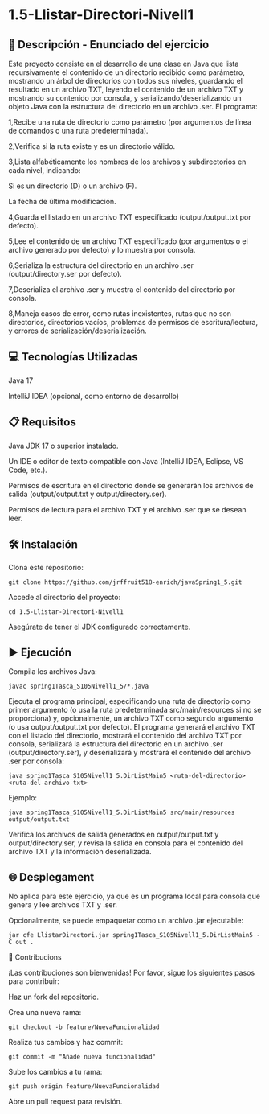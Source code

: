 # 1.5-Llistar-Directori-Nivell1

## 📄 Descripción - Enunciado del ejercicio

Este proyecto consiste en el desarrollo de una clase en Java que lista recursivamente el contenido de un directorio recibido como parámetro, mostrando un árbol de directorios con todos sus niveles, guardando el resultado en un archivo TXT, leyendo el contenido de un archivo TXT y mostrando su contenido por consola, y serializando/deserializando un objeto Java con la estructura del directorio en un archivo .ser. El programa:

1,Recibe una ruta de directorio como parámetro (por argumentos de línea de comandos o una ruta predeterminada).

2,Verifica si la ruta existe y es un directorio válido.

3,Lista alfabéticamente los nombres de los archivos y subdirectorios en cada nivel, indicando:

Si es un directorio (D) o un archivo (F).

La fecha de última modificación.

4,Guarda el listado en un archivo TXT especificado (output/output.txt por defecto).

5,Lee el contenido de un archivo TXT especificado (por argumentos o el archivo generado por defecto) y lo muestra por consola.

6,Serializa la estructura del directorio en un archivo .ser (output/directory.ser por defecto).

7,Deserializa el archivo .ser y muestra el contenido del directorio por consola.

8,Maneja casos de error, como rutas inexistentes, rutas que no son directorios, directorios vacíos, problemas de permisos de escritura/lectura, y errores de serialización/deserialización.

## 💻 Tecnologías Utilizadas
Java 17

IntelliJ IDEA (opcional, como entorno de desarrollo)

## 📋 Requisitos

Java JDK 17 o superior instalado.

Un IDE o editor de texto compatible con Java (IntelliJ IDEA, Eclipse, VS Code, etc.).

Permisos de escritura en el directorio donde se generarán los archivos de salida (output/output.txt y output/directory.ser).

Permisos de lectura para el archivo TXT y el archivo .ser que se desean leer.

## 🛠️ Instalación

Clona este repositorio:

```
git clone https://github.com/jrffruit518-enrich/javaSpring1_5.git
```

Accede al directorio del proyecto:
```
cd 1.5-Llistar-Directori-Nivell1
```
Asegúrate de tener el JDK configurado correctamente.

## ▶️ Ejecución
Compila los archivos Java:
```
javac spring1Tasca_S105Nivell1_5/*.java
```
Ejecuta el programa principal, especificando una ruta de directorio como primer argumento (o usa la ruta predeterminada src/main/resources si no se proporciona) y, opcionalmente, un archivo TXT como segundo argumento (o usa output/output.txt por defecto). El programa generará el archivo TXT con el listado del directorio, mostrará el contenido del archivo TXT por consola, serializará la estructura del directorio en un archivo .ser (output/directory.ser), y deserializará y mostrará el contenido del archivo .ser por consola:
```
java spring1Tasca_S105Nivell1_5.DirListMain5 <ruta-del-directorio> <ruta-del-archivo-txt>
```
Ejemplo:
```
java spring1Tasca_S105Nivell1_5.DirListMain5 src/main/resources output/output.txt
```
Verifica los archivos de salida generados en output/output.txt y output/directory.ser, y revisa la salida en consola para el contenido del archivo TXT y la información deserializada.

## 🌐 Desplegament

No aplica para este ejercicio, ya que es un programa local para consola que genera y lee archivos TXT y .ser.

Opcionalmente, se puede empaquetar como un archivo .jar ejecutable:
```
jar cfe LlistarDirectori.jar spring1Tasca_S105Nivell1_5.DirListMain5 -C out .
```
🤝 Contribucions

¡Las contribuciones son bienvenidas! Por favor, sigue los siguientes pasos para contribuir:

Haz un fork del repositorio.

Crea una nueva rama:
```
git checkout -b feature/NuevaFuncionalidad
```
Realiza tus cambios y haz commit:
```
git commit -m "Añade nueva funcionalidad"
```
Sube los cambios a tu rama:
```
git push origin feature/NuevaFuncionalidad
```
Abre un pull request para revisión.